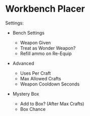 # Workbench Placer
  Settings:
   * Bench Settings
      * Weapon Given
      * Treat as Wonder Weapon?
      * Refill ammo on Re-Equip
         
   * Advanced
      * Uses Per Craft
      * Max Allowed Crafts
      * Weapon Cooldown Seconds
         
   * Mystery Box
      * Add to Box? (After Max Crafts)
      * Box Chance
      
